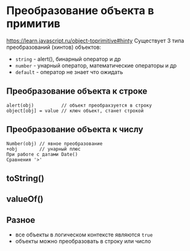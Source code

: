# Преобразование объекта в примитив

https://learn.javascript.ru/object-toprimitive#hinty
Существует 3 типа преобразований (хинтов) объектов:
- `string` - alert(), бинарный оператор и др
- `number` - унарный оператор, математические операторы и др
- `default` - оператор не знает что ожидать

## Преобразование объекта к строке

    alert(obj)          // объект преобрахзуется в строку
    object[obj] = value // ключ объект, станет строкой

## Преобразование объекта к числу

    Number(obj) // явное преобразование
    +obj        // унарный плюс
    При работе с датами Date()
    Сравнения '>'

## toString()

## valueOf()

## Разное
- все объекты в логическом контексте являются `true`
- объекты можно преобразовать в строку или число
